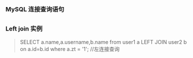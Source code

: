### MySQL 连接查询语句
##
### Left join 实例
> SELECT a.name,a.username,b.name from user1 a LEFT JOIN user2 b on a.id=b.id where a.zt = '1'; //左连接查询